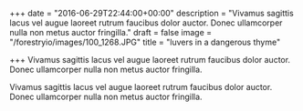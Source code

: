 +++
date = "2016-06-29T22:44:00+00:00"
description = "Vivamus sagittis lacus vel augue laoreet rutrum faucibus dolor auctor. Donec ullamcorper nulla non metus auctor fringilla."
draft = false
image = "/forestryio/images/100_1268.JPG"
title = "luvers in a dangerous thyme"

+++
Vivamus sagittis lacus vel augue laoreet rutrum faucibus dolor auctor. Donec ullamcorper nulla non metus auctor fringilla.

Vivamus sagittis lacus vel augue laoreet rutrum faucibus dolor auctor. Donec ullamcorper nulla non metus auctor fringilla.
